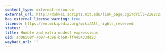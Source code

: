 ```yaml
---
content_type: external-resource
external_url: http://dokkai.scripts.mit.edu/link_page.cgi?drill=218272115410
has_external_license_warning: true
license: https://en.wikipedia.org/wiki/All_rights_reserved
status: ''
title: Humble and extra-modest expressions
uid: ad06508f-7607-4396-ba68-ff445433dd23
wayback_url: ''
---
```

